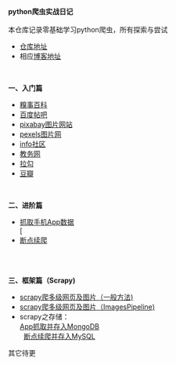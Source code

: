 **python爬虫实战日记**</br>
</br>
本仓库记录零基础学习python爬虫，所有探索与尝试</br>
- [仓库地址](https://github.com/LUCY78765580/Python-web-scraping)</br>
- 相应[博客地址](https://zhuanlan.zhihu.com/Waking-up)</br>
</br>

**一、入门篇**</br>
- [糗事百科](https://github.com/LUCY78765580/Python-web-scraping/blob/master/QSBK.py)</br>
- [百度帖吧](https://github.com/LUCY78765580/Python-web-scraping/blob/master/tieba.py)</br>
- [pixabay图片网站](https://github.com/LUCY78765580/Python-web-scraping/blob/master/pixabay.py)</br>
- [pexels图片网](https://github.com/LUCY78765580/Python-web-scraping/blob/master/pexels.py)</br>
- [info社区](https://github.com/LUCY78765580/Python-web-scraping/blob/master/BoLiBei.py)</br>
- [教务网](https://github.com/LUCY78765580/Python-web-scraping/blob/master/JWCJ.py)</br>
- [拉勾](https://github.com/LUCY78765580/Python-web-scraping/tree/master/LaGou)</br>
- [豆瓣](https://github.com/LUCY78765580/Python-web-scraping/tree/master/DouBan)</br>
</br>

**二、进阶篇**</br>
- [抓取手机App数据](https://github.com/LUCY78765580/Python-web-scraping/tree/master/TouTiao)</br>[
- [断点续爬](https://github.com/LUCY78765580/Python-web-scraping/tree/master/ZhiHu1)
</br>
</br>

**三、框架篇（Scrapy)**</br>
- [scrapy爬多级网页及图片（一般方法)](https://github.com/LUCY78765580/Python-web-scraping/tree/master/XiaoHua)</br>
- [scrapy爬多级网页及图片（ImagesPipeline)](https://github.com/LUCY78765580/Python-web-scraping/tree/master/XiaoHua2)</br>
- scrapy之存储：</br>
    [App抓取并存入MongoDB](https://github.com/LUCY78765580/Python-web-scraping/tree/master/TouTiao)</br>
    [断点续爬并存入MySQL ](https://github.com/LUCY78765580/Python-web-scraping/tree/master/ZhiHu1)</br>

其它待更
